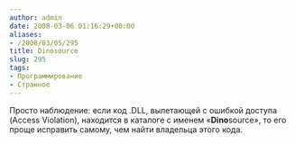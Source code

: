 ```yaml
---
author: admin
date: 2008-03-06 01:16:29+00:00
aliases:
- /2008/03/05/295
title: Dinosource
slug: 295
tags:
- Программирование
- Странное
---
```


Просто наблюдение: если код .DLL, вылетающей с ошибкой доступа (Access Violation), находится в каталоге с именем «**Dino**source», то его проще исправить самому, чем найти владельца этого кода.
